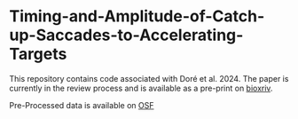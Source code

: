 # Timing-and-Amplitude-of-Catch-up-Saccades-to-Accelerating-Targets
This repository contains code associated with Doré et al. 2024. The paper is currently in the review process and is available as a pre-print on [bioxriv](https://www.biorxiv.org/content/10.1101/2024.01.11.575233v1 ). 

Pre-Processed data is available on [OSF](https://osf.io/d9mzc/)
